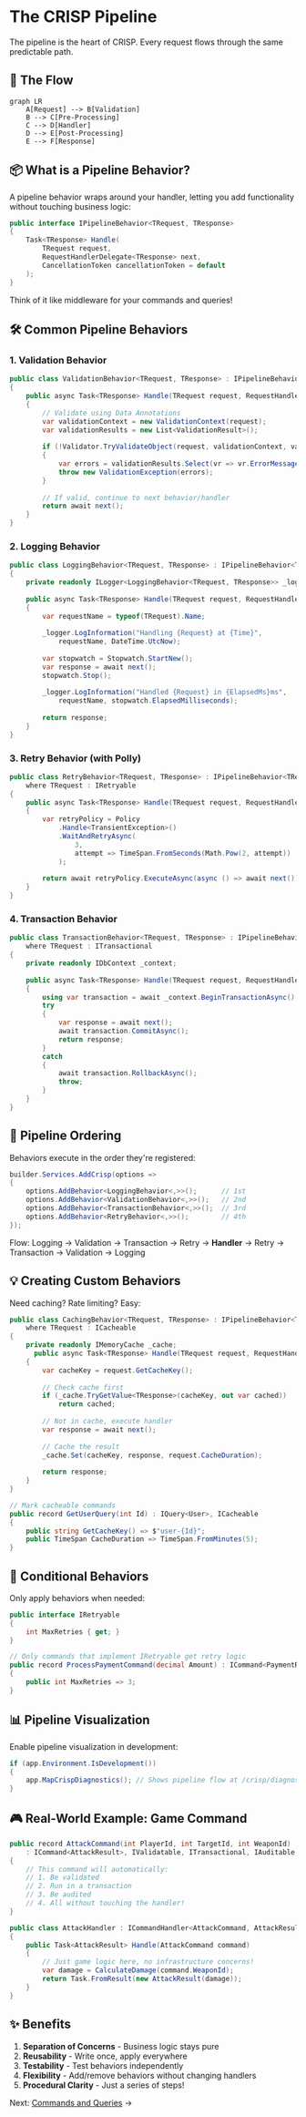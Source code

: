 # The CRISP Pipeline

The pipeline is the heart of CRISP. Every request flows through the same predictable path.

## 🔄 The Flow

```mermaid
graph LR
    A[Request] --> B[Validation]
    B --> C[Pre-Processing]
    C --> D[Handler]
    D --> E[Post-Processing]
    E --> F[Response]
```

## 📦 What is a Pipeline Behavior?

A pipeline behavior wraps around your handler, letting you add functionality without touching business logic:

```csharp
public interface IPipelineBehavior<TRequest, TResponse>
{
    Task<TResponse> Handle(
        TRequest request, 
        RequestHandlerDelegate<TResponse> next,
        CancellationToken cancellationToken = default
    );
}
```

Think of it like middleware for your commands and queries!

## 🛠️ Common Pipeline Behaviors

### 1. Validation Behavior

```csharp
public class ValidationBehavior<TRequest, TResponse> : IPipelineBehavior<TRequest, TResponse>
{
    public async Task<TResponse> Handle(TRequest request, RequestHandlerDelegate<TResponse> next, CancellationToken cancellationToken)
    {
        // Validate using Data Annotations
        var validationContext = new ValidationContext(request);
        var validationResults = new List<ValidationResult>();
        
        if (!Validator.TryValidateObject(request, validationContext, validationResults, true))
        {
            var errors = validationResults.Select(vr => vr.ErrorMessage ?? "Validation error").ToArray();
            throw new ValidationException(errors);
        }
        
        // If valid, continue to next behavior/handler
        return await next();
    }
}
```

### 2. Logging Behavior

```csharp
public class LoggingBehavior<TRequest, TResponse> : IPipelineBehavior<TRequest, TResponse>
{
    private readonly ILogger<LoggingBehavior<TRequest, TResponse>> _logger;
    
    public async Task<TResponse> Handle(TRequest request, RequestHandlerDelegate<TResponse> next, CancellationToken cancellationToken)
    {
        var requestName = typeof(TRequest).Name;
        
        _logger.LogInformation("Handling {Request} at {Time}", 
            requestName, DateTime.UtcNow);
        
        var stopwatch = Stopwatch.StartNew();
        var response = await next();
        stopwatch.Stop();
        
        _logger.LogInformation("Handled {Request} in {ElapsedMs}ms", 
            requestName, stopwatch.ElapsedMilliseconds);
        
        return response;
    }
}
```

### 3. Retry Behavior (with Polly)

```csharp
public class RetryBehavior<TRequest, TResponse> : IPipelineBehavior<TRequest, TResponse>
    where TRequest : IRetryable
{
    public async Task<TResponse> Handle(TRequest request, RequestHandlerDelegate<TResponse> next, CancellationToken cancellationToken)
    {
        var retryPolicy = Policy
            .Handle<TransientException>()
            .WaitAndRetryAsync(
                3, 
                attempt => TimeSpan.FromSeconds(Math.Pow(2, attempt))
            );
        
        return await retryPolicy.ExecuteAsync(async () => await next());
    }
}
```

### 4. Transaction Behavior

```csharp
public class TransactionBehavior<TRequest, TResponse> : IPipelineBehavior<TRequest, TResponse>
    where TRequest : ITransactional
{
    private readonly IDbContext _context;
    
    public async Task<TResponse> Handle(TRequest request, RequestHandlerDelegate<TResponse> next, CancellationToken cancellationToken)
    {
        using var transaction = await _context.BeginTransactionAsync();
        try
        {
            var response = await next();
            await transaction.CommitAsync();
            return response;
        }
        catch
        {
            await transaction.RollbackAsync();
            throw;
        }
    }
}
```

## 🎯 Pipeline Ordering

Behaviors execute in the order they're registered:

```csharp
builder.Services.AddCrisp(options =>
{
    options.AddBehavior<LoggingBehavior<,>>();      // 1st
    options.AddBehavior<ValidationBehavior<,>>();   // 2nd
    options.AddBehavior<TransactionBehavior<,>>();  // 3rd
    options.AddBehavior<RetryBehavior<,>>();        // 4th
});
```

Flow: Logging → Validation → Transaction → Retry → **Handler** → Retry → Transaction → Validation → Logging

## 💡 Creating Custom Behaviors

Need caching? Rate limiting? Easy:

```csharp
public class CachingBehavior<TRequest, TResponse> : IPipelineBehavior<TRequest, TResponse>
    where TRequest : ICacheable
{
    private readonly IMemoryCache _cache;
      public async Task<TResponse> Handle(TRequest request, RequestHandlerDelegate<TResponse> next, CancellationToken cancellationToken)
    {
        var cacheKey = request.GetCacheKey();
        
        // Check cache first
        if (_cache.TryGetValue<TResponse>(cacheKey, out var cached))
            return cached;
        
        // Not in cache, execute handler
        var response = await next();
        
        // Cache the result
        _cache.Set(cacheKey, response, request.CacheDuration);
        
        return response;
    }
}

// Mark cacheable commands
public record GetUserQuery(int Id) : IQuery<User>, ICacheable
{
    public string GetCacheKey() => $"user-{Id}";
    public TimeSpan CacheDuration => TimeSpan.FromMinutes(5);
}
```

## 🔧 Conditional Behaviors

Only apply behaviors when needed:

```csharp
public interface IRetryable 
{
    int MaxRetries { get; }
}

// Only commands that implement IRetryable get retry logic
public record ProcessPaymentCommand(decimal Amount) : ICommand<PaymentResult>, IRetryable
{
    public int MaxRetries => 3;
}
```

## 📊 Pipeline Visualization

Enable pipeline visualization in development:

```csharp
if (app.Environment.IsDevelopment())
{
    app.MapCrispDiagnostics(); // Shows pipeline flow at /crisp/diagnostics
}
```

## 🎮 Real-World Example: Game Command

```csharp
public record AttackCommand(int PlayerId, int TargetId, int WeaponId) 
    : ICommand<AttackResult>, IValidatable, ITransactional, IAuditable
{
    // This command will automatically:
    // 1. Be validated
    // 2. Run in a transaction
    // 3. Be audited
    // 4. All without touching the handler!
}

public class AttackHandler : ICommandHandler<AttackCommand, AttackResult>
{
    public Task<AttackResult> Handle(AttackCommand command)
    {
        // Just game logic here, no infrastructure concerns!
        var damage = CalculateDamage(command.WeaponId);
        return Task.FromResult(new AttackResult(damage));
    }
}
```

## ✨ Benefits

1. **Separation of Concerns** - Business logic stays pure
2. **Reusability** - Write once, apply everywhere
3. **Testability** - Test behaviors independently
4. **Flexibility** - Add/remove behaviors without changing handlers
5. **Procedural Clarity** - Just a series of steps!

Next: [Commands and Queries](commands-queries.md) →